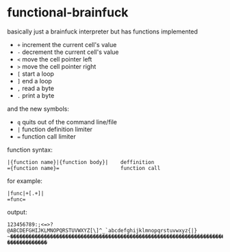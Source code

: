 # functional-brainfuck
basically just a brainfuck interpreter but has functions implemented

* `+` increment the current cell's value
* `-` decrement the current cell's value
* `<` move the cell pointer left
* `>` move the cell pointer right
* `[` start a loop
* `]` end a loop
* `,` read a byte
* `.` print a byte

and the new symbols:

* `q` quits out of the command line/file
* `|` function definition limiter
* `=` function call limiter


function syntax:

    |{function name}|{function body}|    deffinition 
    ={function name}=                    function call    


for example:

    |func|+[.+]|
    =func=

output:

    
    
    
    123456789:;<=>?@ABCDEFGHIJKLMNOPQRSTUVWXYZ[\]^_`abcdefghijklmnopqrstuvwxyz{|}   ~�������������������������������������������������������������������������������������������������������������������   �������������    